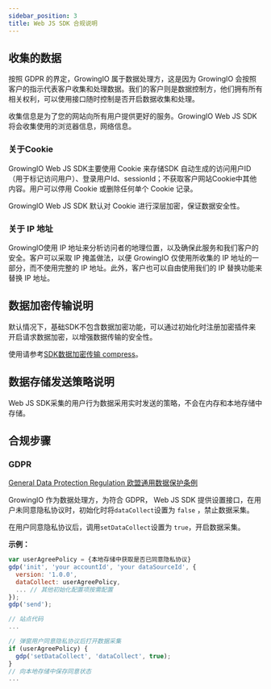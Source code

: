 ```yaml
---
sidebar_position: 3
title: Web JS SDK 合规说明
---
```


## 收集的数据

按照 GDPR 的界定，GrowingIO 属于数据处理方，这是因为 GrowingIO 会按照客户的指示代表客户收集和处理数据。我们的客户则是数据控制方，他们拥有所有相关权利，可以使用接口随时控制是否开启数据收集和处理。

收集信息是为了您的网站向所有用户提供更好的服务。GrowingIO Web JS SDK 将会收集使用的浏览器信息，网络信息。

### 关于Cookie

GrowingIO Web JS SDK主要使用 Cookie 来存储SDK 自动生成的访问用户ID（用于标记访问用户）、登录用户Id、sessionId；不获取客户网站Cookie中其他内容。用户可以停用 Cookie 或删除任何单个 Cookie 记录。

GrowingIO Web JS SDK 默认对 Cookie 进行深层加密，保证数据安全性。

### 关于 IP 地址

GrowingIO使用 IP 地址来分析访问者的地理位置，以及确保此服务和我们客户的安全。客户可以采取 IP 掩盖做法，以便 GrowingIO 仅使用所收集的 IP 地址的一部分，而不使用完整的 IP 地址。此外，客户也可以自由使用我们的 IP 替换功能来替换 IP 地址。

## 数据加密传输说明

默认情况下，基础SDK不包含数据加密功能，可以通过初始化时注册加密插件来开启请求数据加密，以增强数据传输的安全性。

使用请参考[SDK数据加密传输 compress](/docs/3.x/webjs/3.3/initSettings#compress)。

## 数据存储发送策略说明

Web JS SDK采集的用户行为数据采用实时发送的策略，不会在内存和本地存储中存储。

## 合规步骤

### GDPR

[​General Data Protection Regulation 欧盟通用数据保护条例](https://zh.wikipedia.org/wiki/%E6%AD%90%E7%9B%9F%E4%B8%80%E8%88%AC%E8%B3%87%E6%96%99%E4%BF%9D%E8%AD%B7%E8%A6%8F%E7%AF%84)​

GrowingIO 作为数据处理方，为符合 GDPR， Web JS SDK 提供设置接口，在用户未同意隐私协议时，初始化时将`dataCollect`设置为 `false` ，禁止数据采集。

在用户同意隐私协议后，调用`setDataCollect`设置为 `true`，开启数据采集。

<b>示例：</b>

```js
var userAgreePolicy = {本地存储中获取是否已同意隐私协议}
gdp('init', 'your accountId', 'your dataSourceId', {
  version: '1.0.0',
  dataCollect: userAgreePolicy,
  ... // 其他初始化配置项按需配置
});
gdp('send');

// 站点代码
...

// 弹窗用户同意隐私协议后打开数据采集
if (userAgreePolicy) {
  gdp('setDataCollect', 'dataCollect', true);
}
// 向本地存储中保存同意状态
...
```
